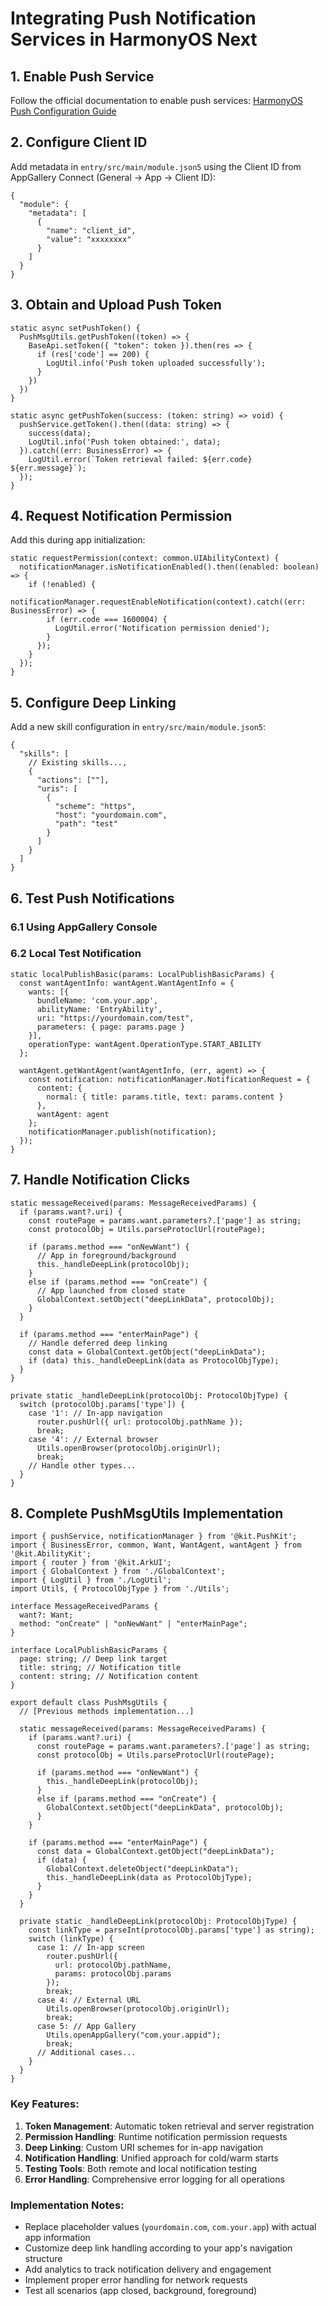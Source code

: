 # Integrating Push Notification Services in HarmonyOS Next

## 1. Enable Push Service

Follow the official documentation to enable push services:
[HarmonyOS Push Configuration Guide](https://developer.huawei.com/consumer/cn/doc/harmonyos-guides-V5/push-config-setting-V5)

## 2. Configure Client ID

Add metadata in `entry/src/main/module.json5` using the Client ID from AppGallery Connect (General → App → Client ID):

```
{
  "module": { 
    "metadata": [
      {
        "name": "client_id",
        "value": "xxxxxxxx"
      }
    ]
  }
}
```

## 3. Obtain and Upload Push Token

```
static async setPushToken() {
  PushMsgUtils.getPushToken((token) => {
    BaseApi.setToken({ "token": token }).then(res => {
      if (res['code'] == 200) {
        LogUtil.info('Push token uploaded successfully');
      }
    })
  })
}

static async getPushToken(success: (token: string) => void) {
  pushService.getToken().then((data: string) => {
    success(data);
    LogUtil.info('Push token obtained:', data);
  }).catch((err: BusinessError) => {
    LogUtil.error(`Token retrieval failed: ${err.code} ${err.message}`);
  });
}
```

## 4. Request Notification Permission

Add this during app initialization:

```
static requestPermission(context: common.UIAbilityContext) {
  notificationManager.isNotificationEnabled().then((enabled: boolean) => {
    if (!enabled) {
      notificationManager.requestEnableNotification(context).catch((err: BusinessError) => {
        if (err.code === 1600004) {
          LogUtil.error('Notification permission denied');
        }
      });
    }
  });
}
```

## 5. Configure Deep Linking

Add a new skill configuration in `entry/src/main/module.json5`:

```
{
  "skills": [
    // Existing skills...,
    {
      "actions": [""],
      "uris": [
        {
          "scheme": "https",
          "host": "yourdomain.com",
          "path": "test"
        }
      ]
    }
  ]
}
```

## 6. Test Push Notifications

### 6.1 Using AppGallery Console

### 6.2 Local Test Notification

```
static localPublishBasic(params: LocalPublishBasicParams) {
  const wantAgentInfo: wantAgent.WantAgentInfo = {
    wants: [{
      bundleName: 'com.your.app',
      abilityName: 'EntryAbility',
      uri: "https://yourdomain.com/test",
      parameters: { page: params.page }
    }],
    operationType: wantAgent.OperationType.START_ABILITY
  };

  wantAgent.getWantAgent(wantAgentInfo, (err, agent) => {
    const notification: notificationManager.NotificationRequest = {
      content: {
        normal: { title: params.title, text: params.content }
      },
      wantAgent: agent
    };
    notificationManager.publish(notification);
  });
}
```

## 7. Handle Notification Clicks

```
static messageReceived(params: MessageReceivedParams) {
  if (params.want?.uri) {
    const routePage = params.want.parameters?.['page'] as string;
    const protocolObj = Utils.parseProtoclUrl(routePage);
    
    if (params.method === "onNewWant") {
      // App in foreground/background
      this._handleDeepLink(protocolObj);
    } 
    else if (params.method === "onCreate") {
      // App launched from closed state
      GlobalContext.setObject("deepLinkData", protocolObj);
    }
  }
  
  if (params.method === "enterMainPage") {
    // Handle deferred deep linking
    const data = GlobalContext.getObject("deepLinkData");
    if (data) this._handleDeepLink(data as ProtocolObjType);
  }
}

private static _handleDeepLink(protocolObj: ProtocolObjType) {
  switch (protocolObj.params['type']) {
    case '1': // In-app navigation
      router.pushUrl({ url: protocolObj.pathName });
      break;
    case '4': // External browser
      Utils.openBrowser(protocolObj.originUrl);
      break;
    // Handle other types...
  }
}
```

## 8. Complete PushMsgUtils Implementation

```
import { pushService, notificationManager } from '@kit.PushKit';
import { BusinessError, common, Want, WantAgent, wantAgent } from '@kit.AbilityKit';
import { router } from '@kit.ArkUI';
import { GlobalContext } from './GlobalContext';
import { LogUtil } from './LogUtil';
import Utils, { ProtocolObjType } from './Utils';

interface MessageReceivedParams {
  want?: Want;
  method: "onCreate" | "onNewWant" | "enterMainPage";
}

interface LocalPublishBasicParams {
  page: string; // Deep link target
  title: string; // Notification title
  content: string; // Notification content
}

export default class PushMsgUtils {
  // [Previous methods implementation...]

  static messageReceived(params: MessageReceivedParams) {
    if (params.want?.uri) {
      const routePage = params.want.parameters?.['page'] as string;
      const protocolObj = Utils.parseProtoclUrl(routePage);
      
      if (params.method === "onNewWant") {
        this._handleDeepLink(protocolObj);
      } 
      else if (params.method === "onCreate") {
        GlobalContext.setObject("deepLinkData", protocolObj);
      }
    }
    
    if (params.method === "enterMainPage") {
      const data = GlobalContext.getObject("deepLinkData");
      if (data) {
        GlobalContext.deleteObject("deepLinkData");
        this._handleDeepLink(data as ProtocolObjType);
      }
    }
  }

  private static _handleDeepLink(protocolObj: ProtocolObjType) {
    const linkType = parseInt(protocolObj.params['type'] as string);
    switch (linkType) {
      case 1: // In-app screen
        router.pushUrl({ 
          url: protocolObj.pathName,
          params: protocolObj.params
        });
        break;
      case 4: // External URL
        Utils.openBrowser(protocolObj.originUrl);
        break;
      case 5: // App Gallery
        Utils.openAppGallery("com.your.appid");
        break;
      // Additional cases...
    }
  }
}
```

### Key Features:

1. **Token Management**: Automatic token retrieval and server registration
2. **Permission Handling**: Runtime notification permission requests
3. **Deep Linking**: Custom URI schemes for in-app navigation
4. **Notification Handling**: Unified approach for cold/warm starts
5. **Testing Tools**: Both remote and local notification testing
6. **Error Handling**: Comprehensive error logging for all operations

### Implementation Notes:

- Replace placeholder values (`yourdomain.com`, `com.your.app`) with actual app information
- Customize deep link handling according to your app's navigation structure
- Add analytics to track notification delivery and engagement
- Implement proper error handling for network requests
- Test all scenarios (app closed, background, foreground)
